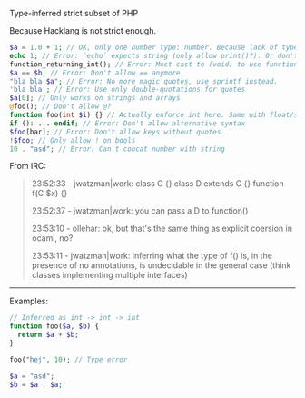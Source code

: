 Type-inferred strict subset of PHP

Because Hacklang is not strict enough.

```php
$a = 1.0 + 1; // OK, only one number type: number. Because lack of type-hints and + works on everything.
echo 1; // Error: `echo` expects string (only allow print()?). Or don't allow functions without paranthesis?
function_returning_int(); // Error: Must cast to (void) to use function returning non-void without catching output (like ignore in OCaml)
$a == $b; // Error: Don't allow == anymore
"bla bla $a"; // Error: No more magic quotes, use sprintf instead.
'bla bla'; // Error: Use only double-quotations for quotes
$a[0]; // Only works on strings and arrays
@foo(); // Don't allow @?
function foo(int $i) {} // Actually enforce int here. Same with float/string/array. TODO: Can't, because "got int, expected int".
if (): ... endif; // Error: Don't allow alternative syntax
$foo[bar]; // Error: Don't allow keys without quotes.
!$foo; // Only allow ! on bools
10 . "asd"; // Error: Can't concat number with string
```

From IRC:

> 23:52:33 - jwatzman|work: class C {} class D extends C {} function f(C $x) {}
>
> 23:52:37 - jwatzman|work: you can pass a D to function()
>
> 23:53:10 - ollehar: ok, but that's the same thing as explicit coersion in ocaml, no?
>
> 23:53:11 - jwatzman|work: inferring what the type of f() is, in the presence of no annotations, is undecidable in the general case (think classes implementing multiple interfaces)

---

Examples:

```php
// Inferred as int -> int -> int
function foo($a, $b) {
  return $a + $b;
}

foo("hej", 10); // Type error
```

```php
$a = "asd";
$b = $a . $a;
```
